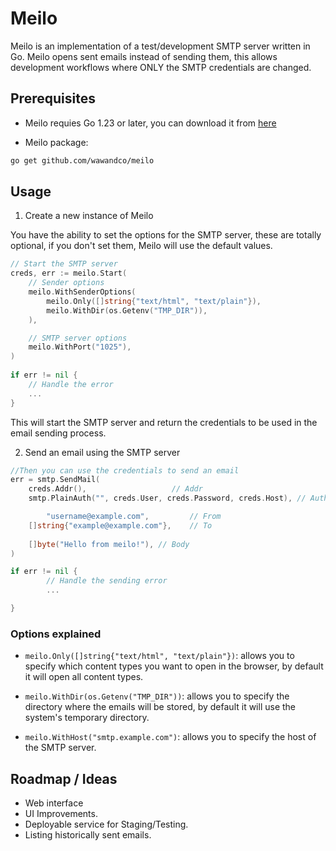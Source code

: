 # Meilo
Meilo is an implementation of a test/development SMTP server written in Go. Meilo opens sent emails instead of sending them, 
this allows development workflows where ONLY the SMTP credentials are changed.

## Prerequisites
- Meilo requies Go 1.23 or later, you can download it from [here](https://golang.org/dl/)

- Meilo package:
```bash
go get github.com/wawandco/meilo
```

## Usage
1.  Create a new instance of Meilo

You have the ability to set the options for the SMTP server, these are totally optional, if you don't set them, Meilo will use the default values.

```go
// Start the SMTP server
creds, err := meilo.Start(
	// Sender options
	meilo.WithSenderOptions(
		meilo.Only([]string{"text/html", "text/plain"}),
		meilo.WithDir(os.Getenv("TMP_DIR")),
	),

	// SMTP server options
	meilo.WithPort("1025"),
)
 
if err != nil {
	// Handle the error
	...
}
```
This will start the SMTP server and return the credentials to be used in the email sending process.

2.  Send an email using the SMTP server

```go
//Then you can use the credentials to send an email
err = smtp.SendMail(
	creds.Addr(), 				    // Addr
	smtp.PlainAuth("", creds.User, creds.Password, creds.Host), // Authentication

    	"username@example.com", 		// From
	[]string{"example@example.com"}, 	// To
	
	[]byte("Hello from meilo!"), // Body
)

if err != nil {
        // Handle the sending error
        ...

}
```
### Options explained

- `meilo.Only([]string{"text/html", "text/plain"})`: allows you to specify which content types you want to open in the browser, by default it will open all content types.

- `meilo.WithDir(os.Getenv("TMP_DIR"))`: allows you to specify the directory where the emails will be stored, by default it will use the system's temporary directory.

- `meilo.WithHost("smtp.example.com")`: allows you to specify the host of the SMTP server.



## Roadmap / Ideas
- Web interface
- UI Improvements.
- Deployable service for Staging/Testing.
- Listing historically sent emails.

